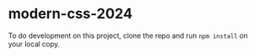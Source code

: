# modern-css-2024

To do development on this project, clone the repo and run `npm install` on your local copy.